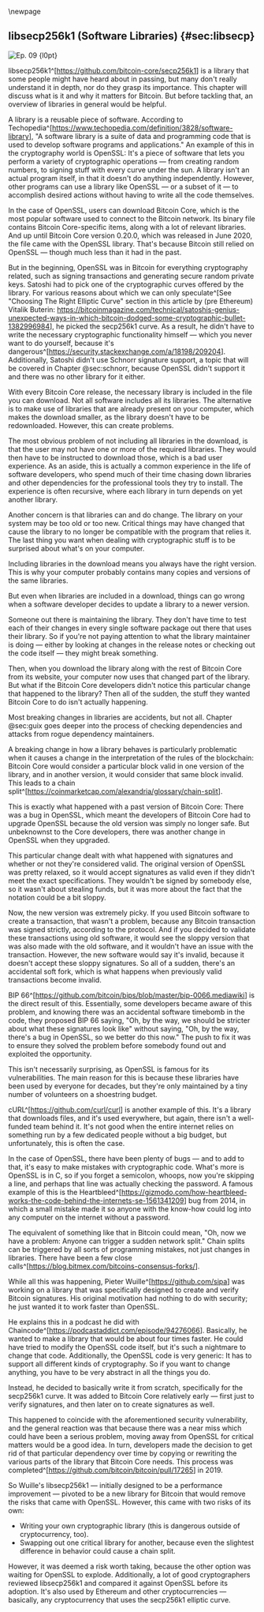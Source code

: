 \newpage
## libsecp256k1 (Software Libraries) {#sec:libsecp}


![Ep. 09 {l0pt}](qr/09.png)

libsecp256k1^[<https://github.com/bitcoin-core/secp256k1>] is a library that some people might have heard about in passing, but many don't really understand it in depth, nor do they grasp its importance. This chapter will discuss what is it and why it matters for Bitcoin. But before tackling that, an overview of libraries in general would be helpful.

A library is a reusable piece of software. According to Techopedia^[<https://www.techopedia.com/definition/3828/software-library>], "A software library is a suite of data and programming code that is used to develop software programs and applications." An example of this in the cryptography world is OpenSSL: It's a piece of software that lets you perform a variety of cryptographic operations — from creating random numbers, to signing stuff with every curve under the sun. A library isn't an actual program itself, in that it doesn't do anything independently. However, other programs can use a library like OpenSSL — or a subset of it — to accomplish desired actions without having to write all the code themselves.

In the case of OpenSSL, users can download Bitcoin Core, which is the most popular software used to connect to the Bitcoin network. Its binary file contains Bitcoin Core-specific items, along with a lot of relevant libraries. And up until Bitcoin Core version 0.20.0, which was released in June 2020, the file came with the OpenSSL library. That's because Bitcoin still relied on OpenSSL — though much less than it had in the past.

But in the beginning, OpenSSL was in Bitcoin for everything cryptography related, such as signing transactions and generating secure random private keys. Satoshi had to pick one of the cryptographic curves offered by the library. For various reasons about which we can only speculate^[See "Choosing The Right Elliptic Curve" section in this article by (pre Ethereum) Vitalik Buterin: <https://bitcoinmagazine.com/technical/satoshis-genius-unexpected-ways-in-which-bitcoin-dodged-some-cryptographic-bullet-1382996984>], he picked the secp256k1 curve. As a result, he didn't have to write the necessary cryptographic functionality himself — which you never want to do yourself, because it's dangerous^[<https://security.stackexchange.com/a/18198/209204>]. Additionally, Satoshi didn't use Schnorr signature support, a topic that will be covered in Chapter @sec:schnorr, because OpenSSL didn't support it and there was no other library for it either.

With every Bitcoin Core release, the necessary library is included in the file you can download. Not all software includes all its libraries. The alternative is to make use of libraries that are already present on your computer, which makes the download smaller, as the library doesn't have to be redownloaded. However, this can create problems.

The most obvious problem of not including all libraries in the download, is that the user may not have one or more of the required libraries. They would then have to be instructed to download those, which is a bad user experience. As an aside, this is actually a common experience in the life of software developers, who spend much of their time chasing down libraries and other dependencies for the professional tools they try to install. The experience is often recursive, where each library in turn depends on yet another library.

Another concern is that libraries can and do change. The library on your system may be too old or too new. Critical things may have changed that cause the library to no longer be compatible with the program that relies it. The last thing you want when dealing with cryptographic stuff is to be surprised about what's on your computer.

Including libraries in the download means you always have the right version. This is why your computer probably contains many copies and versions of the same libraries.

But even when libraries are included in a download, things can go wrong when a software developer decides to update a library to a newer version.

Someone out there is maintaining the library. They don't have time to test each of their changes in every single software package out there that uses their library. So if you're not paying attention to what the library maintainer is doing — either by looking at changes in the release notes or checking out the code itself — they might break something.

Then, when you download the library along with the rest of Bitcoin Core from its website, your computer now uses that changed part of the library. But what if the Bitcoin Core developers didn't notice this particular change that happened to the library? Then all of the sudden, the stuff they wanted Bitcoin Core to do isn't actually happening.

Most breaking changes in libraries are accidents, but not all. Chapter @sec:guix goes deeper into the process of checking dependencies and attacks from rogue dependency maintainers.

A breaking change in how a library behaves is particularly problematic when it causes a change in the interpretation of the rules of the blockchain: Bitcoin Core would consider a particular block valid in one version of the library, and in another version, it would consider that same block invalid. This leads to a chain split^[<https://coinmarketcap.com/alexandria/glossary/chain-split>].

This is exactly what happened with a past version of Bitcoin Core: There was a bug in OpenSSL, which meant the developers of Bitcoin Core had to upgrade OpenSSL because the old version was simply no longer safe. But unbeknownst to the Core developers, there was another change in OpenSSL when they upgraded.

This particular change dealt with what happened with signatures and whether or not they're considered valid. The original version of OpenSSL was pretty relaxed, so it would accept signatures as valid even if they didn't meet the exact specifications. They wouldn't be signed by somebody else, so it wasn't about stealing funds, but it was more about the fact that the notation could be a bit sloppy.

Now, the new version was extremely picky. If you used Bitcoin software to create a transaction, that wasn't a problem, because any Bitcoin transaction was signed strictly, according to the protocol. And if you decided to validate these transactions using old software, it would see the sloppy version that was also made with the old software, and it wouldn't have an issue with the transaction. However, the new software would say it's invalid, because it doesn't accept these sloppy signatures. So all of a sudden, there's an accidental soft fork, which is what happens when previously valid transactions become invalid.

BIP 66^[<https://github.com/bitcoin/bips/blob/master/bip-0066.mediawiki>] is the direct result of this. Essentially, some developers became aware of this problem, and knowing there was an accidental software timebomb in the code, they proposed BIP 66 saying, "Oh, by the way, we should be stricter about what these signatures look like" without saying, "Oh, by the way, there's a bug in OpenSSL, so we better do this now." The push to fix it was to ensure they solved the problem before somebody found out and exploited the opportunity.

This isn't necessarily surprising, as OpenSSL is famous for its vulnerabilities. The main reason for this is because these libraries have been used by everyone for decades, but they're only maintained by a tiny number of volunteers on a shoestring budget.

cURL^[<https://github.com/curl/curl>] is another example of this. It's a library that downloads files, and it's used everywhere, but again, there isn't a well-funded team behind it. It's not good when the entire internet relies on something run by a few dedicated people without a big budget, but unfortunately, this is often the case.

In the case of OpenSSL, there have been plenty of bugs — and to add to that, it's easy to make mistakes with cryptographic code. What's more is OpenSSL is in C, so if you forget a semicolon, whoops, now you're skipping a line, and perhaps that line was actually checking the password. A famous example of this is the Heartbleed^[<https://gizmodo.com/how-heartbleed-works-the-code-behind-the-internets-se-1561341209>] bug from 2014, in which a small mistake made it so anyone with the know-how could log into any computer on the internet without a password.

The equivalent of something like that in Bitcoin could mean, "Oh, now we have a problem: Anyone can trigger a sudden network split." Chain splits can be triggered by all sorts of programming mistakes, not just changes in libraries. There have been a few close calls^[<https://blog.bitmex.com/bitcoins-consensus-forks/>].

While all this was happening, Pieter Wuille^[<https://github.com/sipa>] was working on a library that was specifically designed to create and verify Bitcoin signatures. His original motivation had nothing to do with security; he just wanted it to work faster than OpenSSL.

He explains this in a podcast he did with Chaincode^[<https://podcastaddict.com/episode/94276066>]. Basically, he wanted to make a library that would be about four times faster. He could have tried to modify the OpenSSL code itself, but it's such a nightmare to change that code. Additionally, the OpenSSL code is very generic: It has to support all different kinds of cryptography. So if you want to change anything, you have to be very abstract in all the things you do.

Instead, he decided to basically write it from scratch, specifically for the secp256k1 curve. It was added to Bitcoin Core relatively early — first just to verify signatures, and then later on to create signatures as well.

This happened to coincide with the aforementioned security vulnerability, and the general reaction was that because there was a near miss which could have been a serious problem, moving away from OpenSSL for critical matters would be a good idea. In turn, developers made the decision to get rid of that particular dependency over time by copying or rewriting the various parts of the library that Bitcoin Core needs. This process was completed^[<https://github.com/bitcoin/bitcoin/pull/17265>] in 2019.

So Wuille's libsecp256k1 — initially designed to be a performance improvement — pivoted to be a new library for Bitcoin that would remove the risks that came with OpenSSL. However, this came with two risks of its own:

 - Writing your own cryptographic library (this is dangerous outside of cryptocurrency, too).
 - Swapping out one critical library for another, because even the slightest difference in behavior could cause a chain split.

However, it was deemed a risk worth taking, because the other option was waiting for OpenSSL to explode. Additionally, a lot of good cryptographers reviewed libsecp256k1 and compared it against OpenSSL before its adoption. It's also used by Ethereum and other cryptocurrencies — basically, any cryptocurrency that uses the secp256k1 elliptic curve.
